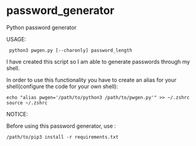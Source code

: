 # password_generator

Python password generator

USAGE:

```
 python3 pwgen.py [--charonly] password_length
```

I have created this script so I am able to generate passwords through my shell.

In order to use this functionality you have to create an alias for your shell(configure the code for your own shell):

```
echo "alias pwgen='/path/to/python3 /path/to/pwgen.py'" >> ~/.zshrc
source ~/.zshrc
```

NOTICE:

Before using this password generator, use :

```
/path/to/pip3 install -r requirements.txt
```
